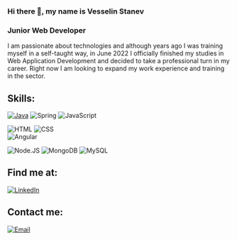 ### Hi there 👋, my name is Vesselin Stanev
### Junior Web Developer

I am passionate about technologies and although years ago I was training myself in a self-taught way, in June 2022 I officially finished my studies in Web Application Development and decided to take a professional turn in my career. Right now I am looking to expand my work experience and training in the sector.


## Skills:
[![Java](https://img.shields.io/badge/Java-007396?style=for-the-badge&logo=java&logoColor=white&labelColor=101010)]()
![Spring](https://img.shields.io/badge/Spring-6DB33F?style=for-the-badge&logo=spring&logoColor=white)
![JavaScript](https://img.shields.io/badge/JavaScript-F7DF1E?style=for-the-badge&logo=javascript&logoColor=white&labelColor=101010)</br>

![HTML](https://img.shields.io/badge/HTML-E34F26?style=for-the-badge&logo=html5&logoColor=white&labelColor=101010)
![CSS](https://img.shields.io/badge/CSS3-1572B6?style=for-the-badge&logo=css3&logoColor=white)<br>
![Angular](https://img.shields.io/badge/Angular-DD0031?style=for-the-badge&logo=angular&logoColor=white)</br>

![Node.JS](https://img.shields.io/badge/Node.JS-339933?style=for-the-badge&logo=node.js&logoColor=white&labelColor=101010)
![MongoDB](https://img.shields.io/badge/MongoDB-47A248?style=for-the-badge&logo=mongodb&logoColor=white&labelColor=101010)
![MySQL](https://img.shields.io/badge/MySQL-4479A1?style=for-the-badge&logo=mysql&logoColor=white&labelColor=101010)



## Find me at:

[![LinkedIn](https://img.shields.io/badge/LinkedIn-Vesselin_Bontchev_Stanev-0077B5?style=for-the-badge&logo=linkedin&logoColor=white&labelColor=101010)](https://www.linkedin.com/in/vesselin-vaniov/)


## Contact me:

[![Email](https://img.shields.io/badge/vasivaniov@gmail.com-44a3f1?style=for-the-badge&logo=Gmail&logoColor=white&labelColor=101010)](vasivaniov@gmail.com)

